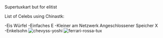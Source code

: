 Supertuxkart but for elitist

List of Celebs using Chinastk:

-Eis Würfel
-Einfaches E
-Kleiner am Netzwerk Angeschlossener Speicher X
-Enkelsohn
![chevyss-yoshi](https://github.com/user-attachments/assets/fdd368eb-90c9-4445-b6c0-d3bd83e1f50d)
![ferrari-rossa-tux](https://github.com/user-attachments/assets/e198cfab-0eca-4077-8dd0-c7d99b746864)
